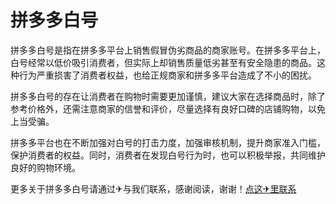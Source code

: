 # 拼多多白号

拼多多白号是指在拼多多平台上销售假冒伪劣商品的商家账号。在拼多多平台上，白号经常以低价吸引消费者，但实际上却销售质量低劣甚至有安全隐患的商品。这种行为严重损害了消费者权益，也给正规商家和拼多多平台造成了不小的困扰。

拼多多白号的存在让消费者在购物时需要更加谨慎，建议大家在选择商品时，除了参考价格外，还需注意商家的信誉和评价，尽量选择有良好口碑的店铺购物，以免上当受骗。

拼多多平台也在不断加强对白号的打击力度，加强审核机制，提升商家准入门槛，保护消费者的权益。同时，消费者在发现白号行为时，也可以积极举报，共同维护良好的购物环境。

更多关于拼多多白号请通过✈与我们联系，感谢阅读，谢谢！[点这✈里联系](https://ads.k02.cc)